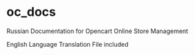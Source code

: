 # oc_docs
Russian Documentation for Opencart Online Store Management

English Language Translation File included
